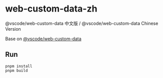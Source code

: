 # web-custom-data-zh
@vscode/web-custom-data 中文版 / @vscode/web-custom-data Chinese Version

Base on [@vscode/web-custom-data](https://github.com/microsoft/vscode-custom-data)

## Run
```shell
pnpm install
pnpm build
```